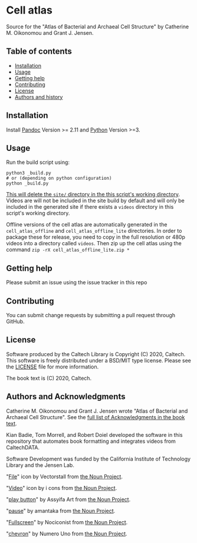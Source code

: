 Cell atlas
=====================================================

Source for the "Atlas of Bacterial and Archaeal Cell Structure" by Catherine M.
Oikonomou and Grant J. Jensen.

Table of contents
-----------------

* [Installation](#installation)
* [Usage](#usage)
* [Getting help](#getting-help)
* [Contributing](#contributing)
* [License](#license)
* [Authors and history](#authors-and-acknowledgments)


Installation
------------

Install [Pandoc](https://pandoc.org/index.html) Version >= 2.11 and [Python](https://www.python.org/) Version >=3.

Usage
-----

Run the build script using:

```
python3 _build.py
# or (depending on python configuration)
python _build.py
```

<u>This will delete the `site/` directory in the this script's working directory</u>. Videos are will not be included in the site build by default and will only be included in the generated site if there exists a `videos` directory in this script's working directory.

Offline versions of the cell atlas are automatically generated in the
`cell_atlas_offline` and `cell_atlas_offline_lite` directories. In order to
package these for release, you need to copy in the full resolution or 480p
videos into a directory called `videos`. Then zip up the cell atlas using the
command `zip -rX cell_atlas_offline_lite.zip *`

Getting help
------------

Please submit an issue using the issue tracker in this repo

Contributing
------------

You can submit change requests by submitting a pull request through GitHub.


License
-------

Software produced by the Caltech Library is Copyright (C) 2020, Caltech.  This software is freely distributed under a BSD/MIT type license.  Please see the [LICENSE](LICENSE) file for more information.

The book text is (C) 2020, Caltech.

Authors and Acknowledgments
---------------------------

Catherine M. Oikonomou and Grant J. Jensen wrote "Atlas of Bacterial and
Archaeal Cell Structure". See the [full list of
Acknowledgments in the book text](https://cellatlas.library.caltech.edu/introduction.html#acknowledgements).

Kian Badie, Tom Morrell, and Robert Doiel developed the software in this repository that automates book
formatting and integrates videos from CaltechDATA.

Software Development was funded by the California Institute of Technology
Library and the Jensen Lab.

"[File](https://thenounproject.com/search/?q=file&i=3723131)" icon by Vectorstall from [the Noun Project](https://thenounproject.com/).

"[Video](https://thenounproject.com/search/?q=video&i=2567858)" icon by i cons from [the Noun Project](https://thenounproject.com/).

"[play button](https://thenounproject.com/search/?q=play+button&i=2467761)" by Assyifa Art from [the Noun Project](https://thenounproject.com/).

"[pause](https://thenounproject.com/search/?q=pause+button&i=1738044)" by amantaka from [the Noun Project](https://thenounproject.com/).

"[Fullscreen](https://thenounproject.com/search/?q=fullscreen&i=1953799)" by Nociconist from [the Noun Project](https://thenounproject.com/).

"[chevron](https://thenounproject.com/search/?q=chevron&i=933246)" by Numero Uno from [the Noun Project](https://thenounproject.com/).